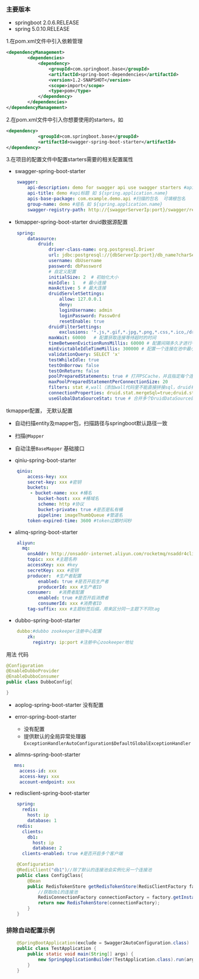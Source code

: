 
### 主要版本 
- springboot 2.0.6.RELEASE 
- spring 5.0.10.RELEASE

1.在pom.xml文件中引入依赖管理 
```xml
<dependencyManagement>
        <dependencies>
            <dependency>
                <groupId>com.springboot.base</groupId>
                <artifactId>spring-boot-dependencies</artifactId>
                <version>1.2-SNAPSHOT</version>
                <scope>import</scope>
                <type>pom</type>
            </dependency>
        </dependencies>
</dependencyManagement>
```
2.在pom.xml文件中引入你想要使用的starters，如
```xml
<dependency>
            <groupId>com.springboot.base</groupId>
            <artifactId>swagger-spring-boot-starter</artifactId>
</dependency>
```
3.在项目的配置文件中配置starters需要的相关配置属性 

- swagger-spring-boot-starter

```yaml
    swagger:
        api-description: demo for swagger api use swagger starters #api描述 如 ${spring.application.name}
        api-title: demo #api标题 如 ${spring.application.name}
        apis-base-package: com.example.demo.api #扫描的包名  可填根包名
        group-name: demo #组名 如 ${spring.application.name}
        swagger-registry-path: http://{swaggerServerIp:port}/swagger/register  #swaggerapi 注册接口地址
```

- tkmapper-spring-boot-starter   druid数据源配置

```yaml
    spring:
        datasource:
            druid:
                driver-class-name: org.postgresql.Driver
                url: jdbc:postgresql://{dbServerIp:port}/db_name?charSet=UTF-8
                username: dbUsername
                password: dbPassword
                # 自定义配置
                initialSize: 2  # 初始化大小
                minIdle: 1   # 最小连接
                maxActive: 5 # 最大连接
                druidServletSettings:
                    allow: 127.0.0.1
                    deny:
                    loginUsername: admin
                    loginPassword: Passw0rd
                    resetEnable: true
                druidFilterSettings:
                    exclusions: '*.js,*.gif,*.jpg,*.png,*.css,*.ico,/druid/*'
                maxWait: 60000   # 配置获取连接等待超时的时间
                timeBetweenEvictionRunsMillis: 60000 # 配置间隔多久才进行一次检测，检测需要关闭的空闲连接，单位是毫秒
                minEvictableIdleTimeMillis: 300000 # 配置一个连接在池中最小生存的时间，单位是毫秒
                validationQuery: SELECT 'x'
                testWhileIdle: true
                testOnBorrow: false
                testOnReturn: false
                poolPreparedStatements: true # 打开PSCache，并且指定每个连接上PSCache的大小
                maxPoolPreparedStatementPerConnectionSize: 20
                filters: stat #,wall（添加wall代码里不能直接拼接sql，druid有sql注入校验） # 配置监控统计拦截的filters，去掉后监控界面sql无法统计，'wall'用于防火墙
                connectionProperties: druid.stat.mergeSql=true;druid.stat.slowSqlMillis=5000 # 通过connectProperties属性来打开mergeSql功能；慢SQL记录
                useGlobalDataSourceStat: true # 合并多个DruidDataSource的监控数据
```
tkmapper配置， 无默认配置
- 自动扫描entity及mapper包，扫描路径与springboot默认路径一致
- 扫描`@Mapper`
- 自动注册`BaseMapper` 基础接口

- qiniu-spring-boot-starter 

```yaml
    qiniu:
        access-key: xxx
        secret-key: xxx #密钥
        buckets:
         - bucket-name: xxx #桶名
            bucket-host: xxx #桶域名
            scheme: http #协议
            bucket-private: true #是否是私有桶
            pipeline: imageThumbQueue #管道名
        token-expired-time: 3600 #token过期时间秒
```
- alimq-spring-boot-starter

```yaml
    aliyun:
      mq:
        onsAddr: http://onsaddr-internet.aliyun.com/rocketmq/nsaddr4client-internet #mq地址
        topic: xxx #主题名称
        accessKey: xxx #key
        secretKey: xxx #密钥
        producer:  #生产者配置
            enabled: true #是否开启生产者
            producerId: xxx #生产者ID
        consumer:   #消费者配置
            enabled: true #是否开启消费者
            consumerId: xxx #消费者ID
        tag-suffix: xxx #主题标签后缀，用来区分同一主题下不同tag
```
- dubbo-spring-boot-starter

```yaml
    dubbo:#dubbo zookeeper注册中心配置
        zk:
          registry: ip:port #注册中心zookeeper地址
```

用法 代码

```java
@Configuration
@EnableDubboProvider
@EnableDubboConsumer
public class DubboConfig{

}
```

- aoplog-spring-boot-starter
没有配置

-  error-spring-boot-starter
    - 没有配置
    - 提供默认的全局异常处理器`ExceptionHandlerAutoConfiguration$DefaultGlobalExceptionHandler`
    
- alimns-spring-boot-starter
```yaml
   mns:
     access-id: xxx
     access-key: xxx
     account-endpoint: xxx
``` 
- redisclient-spring-boot-starter
```yaml
    spring:
      redis:
        host: ip
        database: 1
    redis:
      clients:
        db1:
          host: ip
          database: 2
      clients-enabled: true #是否开启多个客户端
```

```java
    @Configuration
    @RedisClient("db1")//除了默认的连接池会实例化另一个连接池
    public class ConfigClass{
        @Bean
        public RedisTokenStore getRedisTokenStore(RedisClientFactory factory){
            //获取db1的连接池
            RedisConnectionFactory connectionFactory = factory.getInstance("db1",RedisConnectionFactory.class);
            return new RedisTokenStore(connectionFactory);
        }
    }
```

### 排除自动配置示例  

```java
    @SpringBootApplication(exclude = Swagger2AutoConfiguration.class)
    public class TestApplication {
        public static void main(String[] args) {
            new SpringApplicationBuilder(TestApplication.class).run(args);
    	}
    }
```    
    
